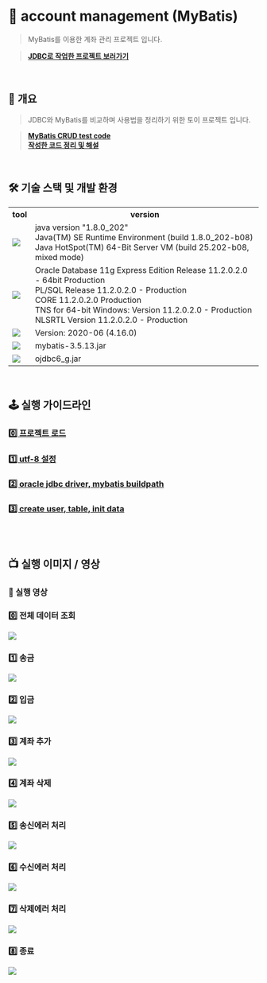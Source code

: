 # 📁 account management (MyBatis)
> MyBatis를 이용한 계좌 관리 프로젝트 입니다.

> **[JDBC로 작업한 프로젝트 보러가기](https://github.com/hyeongsi/jdbc-account-management)**
<br/>

## 🎯 개요
> JDBC와 MyBatis를 비교하며 사용법을 정리하기 위한 토이 프로젝트 입니다.

> **[MyBatis CRUD test code](https://github.com/hyeongsi/account-management-mybatis/issues/3#issue-1847978091)**<br>
> **[작성한 코드 정리 및 해설]()**
<br/>

## 🛠 기술 스택 및 개발 환경
<table>
  <tr>
    <th>tool</td>
    <th>version</td>
  </tr>
  <tr>
    <td>
      <img src="https://img.shields.io/badge/java-007396?style=flat-square&logo=openjdk&logoColor=white"/>
    </td>
    <td>
      java version "1.8.0_202"<br/>
      Java(TM) SE Runtime Environment (build 1.8.0_202-b08)<br/>
      Java HotSpot(TM) 64-Bit Server VM (build 25.202-b08, mixed mode)
    </td>
  </tr>
  <tr>
    <td>
      <img src="https://img.shields.io/badge/oracle-F80000?style=flat-square&logo=oracle&logoColor=white"/>
    </td>
    <td>
      Oracle Database 11g Express Edition Release 11.2.0.2.0 - 64bit Production<br/>
      PL/SQL Release 11.2.0.2.0 - Production<br/>
      CORE    11.2.0.2.0      Production<br/>
      TNS for 64-bit Windows: Version 11.2.0.2.0 - Production<br/>
      NLSRTL Version 11.2.0.2.0 - Production
    </td>
  </tr>
  <tr>
    <td>
      <img src="https://img.shields.io/badge/eclipse-2C2255?style=flat-square&logo=eclipse&logoColor=white"/>
    </td>
    <td>
      Version: 2020-06 (4.16.0)
    </td>
  </tr>
  <tr>
    <td>
       <img src="https://img.shields.io/badge/mybatis library-007396?style=flat-square&logoColor=white"/>
    </td>
     <td>mybatis-3.5.13.jar</td>
  </tr>
  <tr>
    <td>
       <img src="https://img.shields.io/badge/oracle jdbc drvier-F80000?style=flat-square&logoColor=white"/>
    </td>
     <td>ojdbc6_g.jar</td>
  </tr>
</table>


<br/>

## 🕹 실행 가이드라인
### [0️⃣ 프로젝트 로드](https://github.com/hyeongsi/account-management-jdbc/issues/1#issue-1837711412)
### [1️⃣ utf-8 설정](https://github.com/hyeongsi/account-management-jdbc/issues/2#issue-1837712641)
### [2️⃣ oracle jdbc driver, mybatis buildpath](https://github.com/hyeongsi/account-management-mybatis/issues/2#issue-1847837280)
### [3️⃣ create user, table, init data](https://github.com/hyeongsi/jdbc_account_management/issues/4#issue-1837732672)
<br/><br/>

## 📺 실행 이미지 / 영상

### 🎥 실행 영상

### 0️⃣ 전체 데이터 조회
<img src="https://user-images.githubusercontent.com/71202869/260211321-bd8f7603-a5a1-444b-af70-5de090558a55.gif"/>

### 1️⃣ 송금
<img src="https://user-images.githubusercontent.com/71202869/260211529-61741be4-3d32-47f4-a1de-3e7eb9d38a82.gif"/>

### 2️⃣ 입금
<img src="https://user-images.githubusercontent.com/71202869/260211387-4500e9fb-cc96-4131-adec-d56b2aebebbd.gif"/>

### 3️⃣ 계좌 추가
<img src="https://user-images.githubusercontent.com/71202869/260211197-62f557f9-30ff-452b-92f6-3076b28a2105.gif"/>
 
### 4️⃣ 계좌 삭제
<img src="https://user-images.githubusercontent.com/71202869/260211703-b5293192-eb92-4edb-956c-047d37d36dbc.gif"/>

### 5️⃣ 송신에러 처리
<img src="https://user-images.githubusercontent.com/71202869/260211508-0347c9dc-8d39-42a2-9739-bb46139a78ac.gif"/>

### 6️⃣ 수신에러 처리
<img src="https://user-images.githubusercontent.com/71202869/260211450-43321b1a-901a-4cbd-a4f2-436d911990be.gif"/>

### 7️⃣ 삭제에러 처리
<img src="https://user-images.githubusercontent.com/71202869/260211283-98f55580-bfe7-4b7d-9fb1-f5b1130b1537.gif"/>

### 8️⃣ 종료
<img src="https://user-images.githubusercontent.com/71202869/260210973-ebbe4687-dc4c-45cc-8337-8df03f17e18e.gif"/>
